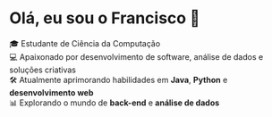 # Olá, eu sou o Francisco 👋

🎓 Estudante de Ciência da Computação  
💻 Apaixonado por desenvolvimento de software, análise de dados e soluções criativas  
🛠️ Atualmente aprimorando habilidades em **Java**, **Python** e **desenvolvimento web**  
📊 Explorando o mundo de **back-end** e **análise de dados**  
<!--
**franciscomaath/franciscomaath** is a ✨ _special_ ✨ repository because its `README.md` (this file) appears on your GitHub profile.

Here are some ideas to get you started:

- 🔭 I’m currently working on ...
- 🌱 I’m currently learning ...
- 👯 I’m looking to collaborate on ...
- 🤔 I’m looking for help with ...
- 💬 Ask me about ...
- 📫 How to reach me: ...
- 😄 Pronouns: ...
- ⚡ Fun fact: ...
-->

